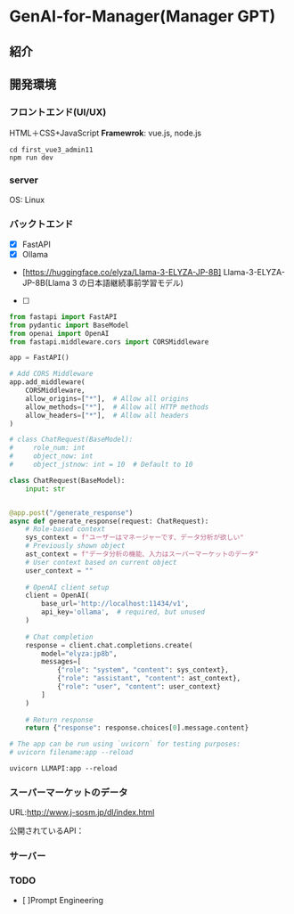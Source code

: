# GenAI-for-Manager(Manager GPT)
## 紹介

## 開発環境

### フロントエンド(UI/UX)
HTML＋CSS+JavaScript
**Framewrok**: vue.js, node.js
```
cd first_vue3_admin11
npm run dev
```


### server
OS: Linux

### バックトエンド
- [x] FastAPI
- [x] Ollama
- [https://huggingface.co/elyza/Llama-3-ELYZA-JP-8B] Llama-3-ELYZA-JP-8B(Llama 3 の日本語継続事前学習モデル)
- [ ]


```python
from fastapi import FastAPI
from pydantic import BaseModel
from openai import OpenAI
from fastapi.middleware.cors import CORSMiddleware

app = FastAPI()

# Add CORS Middleware
app.add_middleware(
    CORSMiddleware,
    allow_origins=["*"],  # Allow all origins
    allow_methods=["*"],  # Allow all HTTP methods
    allow_headers=["*"],  # Allow all headers
)

# class ChatRequest(BaseModel):
#     role_num: int
#     object_now: int
#     object_jstnow: int = 10  # Default to 10

class ChatRequest(BaseModel):
    input: str


@app.post("/generate_response")
async def generate_response(request: ChatRequest):
    # Role-based context
    sys_context = f"ユーザーはマネージャーです、データ分析が欲しい"
    # Previously shown object
    ast_context = f"データ分析の機能、入力はスーパーマーケットのデータ"
    # User context based on current object
    user_context = ""
    
    # OpenAI client setup
    client = OpenAI(
        base_url='http://localhost:11434/v1',
        api_key='ollama',  # required, but unused
    )
    
    # Chat completion
    response = client.chat.completions.create(
        model="elyza:jp8b",
        messages=[
            {"role": "system", "content": sys_context},
            {"role": "assistant", "content": ast_context},
            {"role": "user", "content": user_context}
        ]
    )
    
    # Return response
    return {"response": response.choices[0].message.content}

# The app can be run using `uvicorn` for testing purposes:
# uvicorn filename:app --reload


```
```
uvicorn LLMAPI:app --reload
```
### スーパーマーケットのデータ
URL:http://www.j-sosm.jp/dl/index.html

公開されているAPI：


### サーバー


### TODO

- [ ]Prompt Engineering
